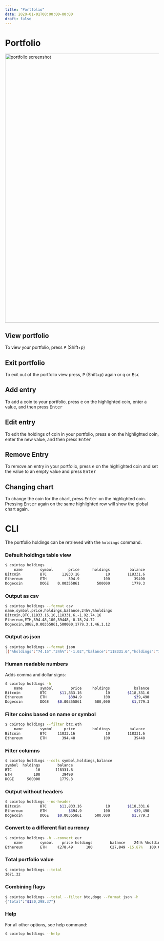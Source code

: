 ```yaml
---
title: "Portfolio"
date: 2020-01-01T00:00:00-00:00
draft: false
---
```

# Portfolio

<img src="https://user-images.githubusercontent.com/168240/50439364-a78ade00-08a6-11e9-992b-af63ef21100d.png" alt="portfolio screenshot" width="880" />

## View portfolio

To view your portfolio, press <kbd>P</kbd> (Shift+p)

## Exit portfolio

To exit out of the portfolio view press, <kbd>P</kbd> (Shift+p) again or <kbd>q</kbd> or <kbd>Esc</kbd>

## Add entry

To add a coin to your portfolio, press <kbd>e</kbd> on the highlighted coin, enter a value, and then press <kbd>Enter</kbd>

## Edit entry

To edit the holdings of coin in your portfolio, press <kbd>e</kbd> on the highlighted coin, enter the new value, and then press <kbd>Enter</kbd>

## Remove Entry

To remove an entry in your portfolio, press <kbd>e</kbd> on the highlighted coin and set the value to an empty value and press <kbd>Enter</kbd>

## Changing chart

To change the coin for the chart, press <kbd>Enter</kbd> on the highlighted coin. Pressing <kbd>Enter</kbd> again on the same highlighted row will show the global chart again.

# CLI

The portfolio holdings can be retrieved with the `holdings` command.

### Default holdings table view

```bash
$ cointop holdings
    name        symbol       price      holdings         balance         24h%   %holdings
Bitcoin         BTC       11833.16            10        118331.6        -1.02       74.14
Ethereum        ETH          394.9           100           39490         0.02       24.74
Dogecoin        DOGE    0.00355861        500000          1779.3         1.46        1.11
```

### Output as csv

```bash
$ cointop holdings --format csv
name,symbol,price,holdings,balance,24h%,%holdings
Bitcoin,BTC,11833.16,10,118331.6,-1.02,74.16
Ethereum,ETH,394.48,100,39448,-0.18,24.72
Dogecoin,DOGE,0.00355861,500000,1779.3,1.46,1.12
```

### Output as json

```bash
$ cointop holdings --format json
[{"%holdings":"74.16","24h%":"-1.02","balance":"118331.6","holdings":"10","name":"Bitcoin","price":"11833.16","symbol":"BTC"},{"%holdings":"24.72","24h%":"-0.18","balance":"39448","holdings":"100","name":"Ethereum","price":"394.48","symbol":"ETH"},{"%holdings":"1.12","24h%":"1.46","balance":"1779.3","holdings":"500000","name":"Dogecoin","price":"0.00355861","symbol":"DOGE"}]
```

### Human readable numbers

Adds comma and dollar signs:

```bash
$ cointop holdings -h
    name        symbol        price     holdings           balance        24h%  %holdings
Bitcoin         BTC      $11,833.16           10        $118,331.6      -1.02%     74.14%
Ethereum        ETH          $394.9          100           $39,490       0.02%     24.74%
Dogecoin        DOGE    $0.00355861      500,000          $1,779.3       1.46%      1.11%
```

### Filter coins based on name or symbol

```bash
$ cointop holdings --filter btc,eth
    name        symbol     price        holdings         balance         24h%   %holdings
Bitcoin         BTC     11833.16              10        118331.6        -1.02       74.16
Ethereum        ETH       394.48             100           39448        -0.18       24.72
```

### Filter columns

```bash
$ cointop holdings --cols symbol,holdings,balance
symbol  holdings        balance
BTC           10       118331.6
ETH          100          39490
DOGE      500000         1779.3
```

### Output without headers

```bash
$ cointop holdings --no-header
Bitcoin         BTC      $11,833.16           10        $118,331.6      -1.02%     74.14%
Ethereum        ETH          $394.9          100           $39,490       0.02%     24.74%
Dogecoin        DOGE    $0.00355861      500,000          $1,779.3       1.46%      1.11%
```

### Convert to a different fiat currency

```bash
$ cointop holdings -h --convert eur
    name        symbol    price holdings        balance    24h% %holdings
Ethereum        ETH     €278.49      100        €27,849 -15.87%   100.00%
```

### Total portfolio value

```bash
$ cointop holdings --total
3671.32
```

### Combining flags

```bash
$ cointop holdings --total --filter btc,doge --format json -h
{"total":"$120,298.37"}
```

### Help

For all other options, see help command:

```bash
$ cointop holdings --help
```
